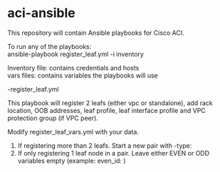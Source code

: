 # aci-ansible
This repository will contain Ansible playbooks for Cisco ACI.

To run any of the playbooks:  
ansible-playbook register_leaf.yml -i inventory

Inventory file: contains credentials and hosts  
vars files: contains variables the playbooks will use

-register_leaf.yml

This playbook will register 2 leafs (either vpc or standalone), add rack location, OOB addresses, leaf profile, leaf interface profile and VPC protection group (if VPC peer).

Modify register_leaf_vars.yml with your data.  
1. If registering more than 2 leafs. Start a new pair with -type:  
2. If only registering 1 leaf node in a pair. Leave either EVEN or ODD variables empty (example: even_id: )
